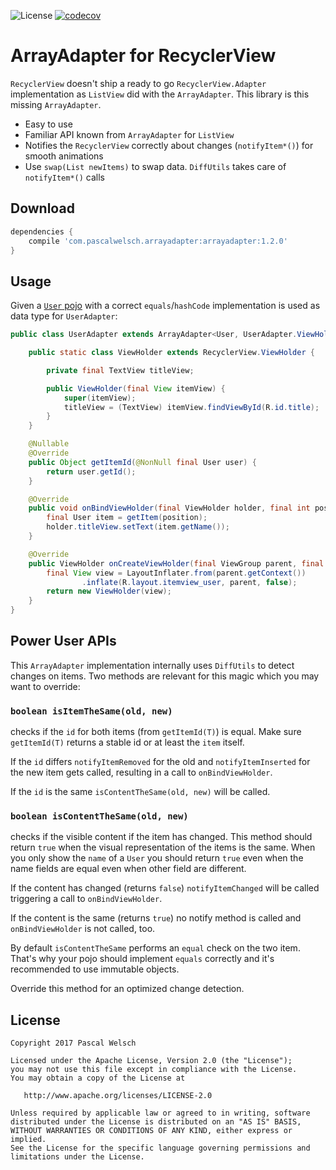 ![License](https://img.shields.io/badge/license-Apache%202-green.svg?style=flat) [![codecov](https://codecov.io/gh/passsy/ArrayAdapter/branch/master/graph/badge.svg)](https://codecov.io/gh/passsy/ArrayAdapter)
# ArrayAdapter for RecyclerView

`RecyclerView` doesn't ship a ready to go `RecyclerView.Adapter` implementation as `ListView` did with the `ArrayAdapter`. This library is this missing `ArrayAdapter`.

- Easy to use
- Familiar API known from `ArrayAdapter` for `ListView` 
- Notifies the `RecyclerView` correctly about changes (`notifyItem*()`) for smooth animations
- Use `swap(List newItems)` to swap data. `DiffUtils` takes care of `notifyItem*()` calls

## Download

```gradle
dependencies {
    compile 'com.pascalwelsch.arrayadapter:arrayadapter:1.2.0'
}
```

## Usage

Given a [`User` pojo](https://gist.github.com/passsy/071890e492d2616644cd93c579ab7cf0) with a correct `equals`/`hashCode` implementation is used as data type for `UserAdapter`:

```java
public class UserAdapter extends ArrayAdapter<User, UserAdapter.ViewHolder> {

    public static class ViewHolder extends RecyclerView.ViewHolder {

        private final TextView titleView;

        public ViewHolder(final View itemView) {
            super(itemView);
            titleView = (TextView) itemView.findViewById(R.id.title);
        }
    }

    @Nullable
    @Override
    public Object getItemId(@NonNull final User user) {
        return user.getId();
    }

    @Override
    public void onBindViewHolder(final ViewHolder holder, final int position) {
        final User item = getItem(position);
        holder.titleView.setText(item.getName());
    }

    @Override
    public ViewHolder onCreateViewHolder(final ViewGroup parent, final int viewType) {
        final View view = LayoutInflater.from(parent.getContext())
                .inflate(R.layout.itemview_user, parent, false);
        return new ViewHolder(view);
    }
}
```

## Power User APIs

This `ArrayAdapter` implementation internally uses `DiffUtils` to detect changes on items.
Two methods are relevant for this magic which you may want to override:

### `boolean isItemTheSame(old, new)`

checks if the `id` for both items (from `getItemId(T)`) is equal.
Make sure `getItemId(T)` returns a stable id or at least the `item` itself.

If the `id` differs `notifyItemRemoved` for the old and `notifyItemInserted` for the new item gets called, resulting in a call to `onBindViewHolder`.

If the `id` is the same `isContentTheSame(old, new)` will be called.

### `boolean isContentTheSame(old, new)`
checks if the visible content if the item has changed.
This method should return `true` when the visual representation of the items is the same. 
When you only show the `name` of a `User` you should return `true` even when the name fields are equal even when other field are different.

If the content has changed (returns `false`) `notifyItemChanged` will be called triggering a call to `onBindViewHolder`. 

If the content is the same (returns `true`) no notify method is called and `onBindViewHolder` is not called, too.

By default `isContentTheSame` performs an `equal` check on the two item. 
That's why your pojo should implement `equals` correctly and it's recommended to use immutable objects.

Override this method for an optimized change detection.

 
## License

```
Copyright 2017 Pascal Welsch

Licensed under the Apache License, Version 2.0 (the "License");
you may not use this file except in compliance with the License.
You may obtain a copy of the License at

   http://www.apache.org/licenses/LICENSE-2.0

Unless required by applicable law or agreed to in writing, software
distributed under the License is distributed on an "AS IS" BASIS,
WITHOUT WARRANTIES OR CONDITIONS OF ANY KIND, either express or implied.
See the License for the specific language governing permissions and
limitations under the License.
```
